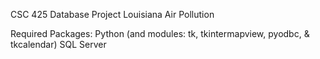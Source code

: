CSC 425 Database Project
Louisiana Air Pollution

Required Packages:
Python (and modules: tk, tkintermapview, pyodbc, & tkcalendar)
SQL Server


